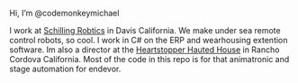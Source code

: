 Hi, I’m @codemonkeymichael   

I work at <a href="https://www.technipfmc.com/en/what-we-do/subsea/robotics/">Schilling Robtics</a> in Davis California. We make under sea remote control robots, so cool. I work in C# on the ERP and wearhousing extention software. Im also a director at the <a href="https://heartstoppershaunt.com/">Heartstopper Hauted House</a> in Rancho Cordova California. Most of the code in this repo is for that animatronic and stage automation for endevor. 
